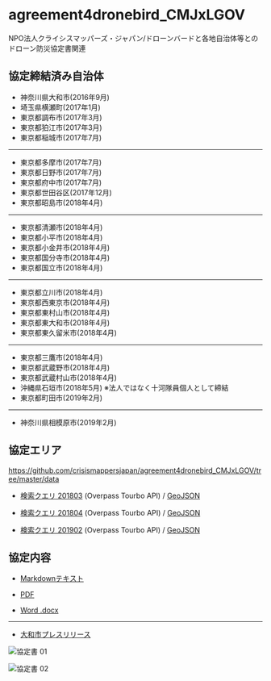 # agreement4dronebird_CMJxLGOV
NPO法人クライシスマッパーズ・ジャパン/ドローンバードと各地自治体等とのドローン防災協定書関連

## 協定締結済み自治体
* 神奈川県大和市(2016年9月)
* 埼玉県横瀬町(2017年1月)
* 東京都調布市(2017年3月)
* 東京都狛江市(2017年3月)
* 東京都稲城市(2017年7月)
---
* 東京都多摩市(2017年7月)
* 東京都日野市(2017年7月)
* 東京都府中市(2017年7月)
* 東京都世田谷区(2017年12月)
* 東京都昭島市(2018年4月)
---
* 東京都清瀬市(2018年4月)
* 東京都小平市(2018年4月)
* 東京都小金井市(2018年4月)
* 東京都国分寺市(2018年4月)
* 東京都国立市(2018年4月)
---
* 東京都立川市(2018年4月)
* 東京都西東京市(2018年4月)
* 東京都東村山市(2018年4月)
* 東京都東大和市(2018年4月)
* 東京都東久留米市(2018年4月)
---
* 東京都三鷹市(2018年4月)
* 東京都武蔵野市(2018年4月)
* 東京都武蔵村山市(2018年4月)
* 沖縄県石垣市(2018年5月) ※法人ではなく十河隊員個人として締結
* 東京都町田市(2019年2月)
---
* 神奈川県相模原市(2019年2月)





## 協定エリア

https://github.com/crisismappersjapan/agreement4dronebird_CMJxLGOV/tree/master/data

* [検索クエリ 201803](http://overpass-turbo.eu/s/yar) (Overpass Tourbo API) / [GeoJSON](https://gist.github.com/mapconcierge/dcce1430dd6025af51d328db9a2f22d0)

* [検索クエリ 201804](http://overpass-turbo.eu/s/yav) (Overpass Tourbo API) / [GeoJSON](https://gist.github.com/mapconcierge/378853a877337c816e23e9f2b6f384a4)

* [検索クエリ 201902](http://overpass-turbo.eu/s/GfR) (Overpass Tourbo API) / [GeoJSON](https://gist.github.com/mapconcierge/89eca223c9b0859ac388d7e82810517e)



## 協定内容
 * [Markdownテキスト](https://github.com/crisismappersjapan/agreement4dronebird_CMJxLGOV/blob/master/Yamato_city/agreement4dronebird_CMJxYamato_city.md)

 * [PDF](https://github.com/crisismappersjapan/agreement4dronebird_CMJxLGOV/raw/master/Yamato_city/agreement4dronebird_CMJxYamato_city.pdf)

 * [Word .docx](https://github.com/crisismappersjapan/agreement4dronebird_CMJxLGOV/raw/master/Yamato_city/agreement4dronebird_CMJxYamato_city.docx)

---

 * [大和市プレスリリース](http://www.city.yamato.lg.jp/web/kouhou/n20160920.html)

![協定書 01](https://github.com/crisismappersjapan/agreement4dronebird_CMJxLGOV/blob/master/Yamato_city/YamatoCityAgreement01.jpg?raw=true)

![協定書 02](https://github.com/crisismappersjapan/agreement4dronebird_CMJxLGOV/blob/master/Yamato_city/YamatoCityAgreement02.jpg?raw=true)
